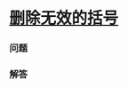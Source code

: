 # [删除无效的括号](https://leetcode-cn.com/problems/remove-invalid-parentheses)

### 问题



### 解答

```

```

